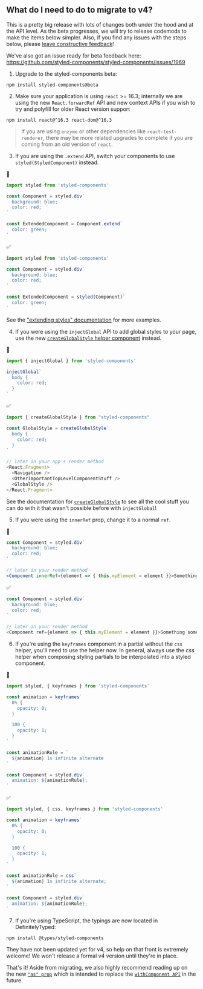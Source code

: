 ## What do I need to do to migrate to v4?

This is a pretty big release with lots of changes both under the hood and at the API level. As the beta progresses, we will try to release codemods to make the items below simpler. Also, if you find any issues with the steps below, please [leave constructive feedback](https://github.com/styled-components/styled-components-website/issues/296)!

We've also got an issue ready for beta feedback here: <https://github.com/styled-components/styled-components/issues/1969>

1. Upgrade to the styled-components beta:

```
npm install styled-components@beta
```

2. Make sure your application is using `react` >= 16.3; internally we are using the new `React.forwardRef` API and new context APIs if you wish to try and polyfill for older React version support

```
npm install react@^16.3 react-dom@^16.3
```

> If you are using `enzyme` or other dependencies like `react-test-renderer`, there may be more related upgrades to complete if you are coming from an old version of `react`.

3. If you are using the `.extend` API, switch your components to use `styled(StyledComponent)` instead.

🚫

```js
import styled from 'styled-components'

const Component = styled.div`
  background: blue;
  color: red;
`

const ExtendedComponent = Component.extend`
  color: green;
`
```

✅

```js
import styled from 'styled-components'

const Component = styled.div`
  background: blue;
  color: red;
`

const ExtendedComponent = styled(Component)`
  color: green;
`
```

See the ["extending styles" documentation](/docs/basics#extending-styles) for more examples.

4. If you were using the `injectGlobal` API to add global styles to your page, use the new [`createGlobalStyle` helper component](/docs/api#createglobalstyle) instead.

🚫

```jsx
import { injectGlobal } from 'styled-components'

injectGlobal`
  body {
    color: red;
  }
`
```

✅

```js
import { createGlobalStyle } from "styled-components"

const GlobalStyle = createGlobalStyle`
  body {
    color: red;
  }
`

// later in your app's render method
<React.Fragment>
  <Navigation />
  <OtherImportantTopLevelComponentStuff />
  <GlobalStyle />
</React.Fragment>
```

See the documentation for [`createGlobalStyle`](/docs/api#createglobalstyle) to see all the cool stuff you can do with it that wasn't possible before with `injectGlobal`!

5. If you were using the `innerRef` prop, change it to a normal `ref`.

🚫

```jsx
const Component = styled.div`
  background: blue;
  color: red;
`

// later in your render method
<Component innerRef={element => { this.myElement = element }}>Something something</Component>
```

✅

```js
const Component = styled.div`
  background: blue;
  color: red;
`

// later in your render method
<Component ref={element => { this.myElement = element }}>Something something</Component>
```

6. If you're using the `keyframes` component in a partial without the `css` helper, you'll need to use the helper now. In general, always use the css helper when composing styling partials to be interpolated into a styled component.

🚫

```jsx
import styled, { keyframes } from 'styled-components'

const animation = keyframes`
  0% {
    opacity: 0;
  }

  100 {
    opacity: 1;
  }
`

const animationRule = `
  ${animation} 1s infinite alternate
`

const Component = styled.div`
  animation: ${animationRule};
`
```

✅

```js
import styled, { css, keyframes } from 'styled-components'

const animation = keyframes`
  0% {
    opacity: 0;
  }

  100 {
    opacity: 1;
  }
`

const animationRule = css`
  ${animation} 1s infinite alternate;
`

const Component = styled.div`
  animation: ${animationRule};
`
```

7. If you're using TypeScript, the typings are now located in DefinitelyTyped:

```
npm install @types/styled-components
```

They have not been updated yet for v4, so help on that front is extremely welcome! We won't release a formal v4 version until they're in place.

That's it! Aside from migrating, we also highly recommend reading up on the new [`"as" prop`](/docs/api#as-polymorphic-prop) which is intended to replace the [`withComponent API`](/docs/api#withcomponent) in the future.
